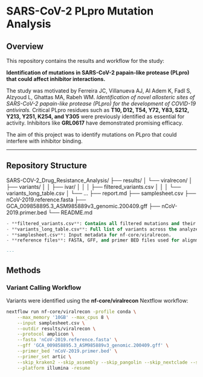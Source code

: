 # SARS-CoV-2 PLpro Mutation Analysis

## Overview
This repository contains the results and workflow for the study:

**Identification of mutations in SARS-CoV-2 papain-like protease (PLpro) that could affect inhibitor interactions.**  

The study was motivated by Ferreira JC, Villanueva AJ, Al Adem K, Fadl S, Alzyoud L, Ghattas MA, Rabeh WM. *Identification of novel allosteric sites of SARS-CoV-2 papain-like protease (PLpro) for the development of COVID-19 antivirals.* Critical PLpro residues such as **T10, D12, T54, Y72, Y83, S212, Y213, Y251, K254, and Y305** were previously identified as essential for activity. Inhibitors like **GRL0617** have demonstrated promising efficacy.

The aim of this project was to identify mutations on PLpro that could interfere with inhibitor binding.

---

## Repository Structure

SARS-COV-2_Drug_Resistance_Analysis/
├── results/
│ └── viralrecon/
│ ├── variants/
│ │ ├── ivar/
│ │ │ ├── filtered_variants.csv
│ │ │ └── variants_long_table.csv
│ └── ...
├── report.md
├── samplesheet.csv
├── nCoV-2019.reference.fasta
├── GCA_009858895.3_ASM985889v3_genomic.200409.gff
├── nCoV-2019.primer.bed
└── README.md

```sql
- **filtered_variants.csv**: Contains all filtered mutations and their annotated effects (missense, nonsense, etc.).
- **variants_long_table.csv**: Full list of variants across the analyzed samples.
- **samplesheet.csv**: Input metadata for nf-core/viralrecon.
- **reference files**: FASTA, GFF, and primer BED files used for alignment and variant calling.

---
```

## Methods

### Variant Calling Workflow
Variants were identified using the **nf-core/viralrecon** Nextflow workflow:

```bash
nextflow run nf-core/viralrecon -profile conda \
    --max_memory '10GB' --max_cpus 8 \
    --input samplesheet.csv \
    --outdir results/viralrecon \
    --protocol amplicon \
    --fasta 'nCoV-2019.reference.fasta' \
    --gff 'GCA_009858895.3_ASM985889v3_genomic.200409.gff' \
    --primer_bed 'nCoV-2019.primer.bed' \
    --primer_set artic \
    --skip_kraken2 --skip_assembly --skip_pangolin --skip_nextclade --skip_asciigenome \
    --platform illumina -resume
```
